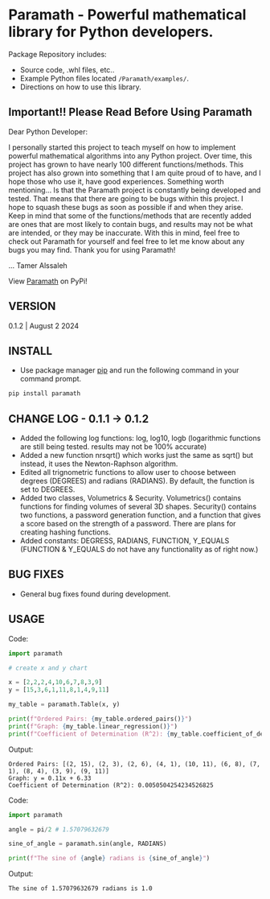 # Paramath - Powerful mathematical library for Python developers.
Package Repository includes:
- Source code, .whl files, etc..
- Example Python files located ```/Paramath/examples/```.
- Directions on how to use this library.

## Important!! Please Read Before Using Paramath

Dear Python Developer:

I personally started this project to teach myself on how to implement powerful mathematical algorithms into any Python project. Over time, this project has grown to have nearly 100 different functions/methods. This project has also grown into something that I am quite proud of to have, and I hope those who use it, have good experiences. Something worth mentioning... Is that the Paramath project is constantly being developed and tested. That means that there are going to be bugs within this project. I hope to squash these bugs as soon as possible if and when they arise. Keep in mind that some of the functions/methods that are recently added are ones that are most likely to contain bugs, and results may not be what are intended, or they may be inaccurate. With this in mind, feel free to check out Paramath for yourself and feel free to let me know about any bugs you may find. Thank you for using Paramath!

... Tamer Alssaleh

View [Paramath](https://pypi.org/project/paramath/) on PyPi!

## VERSION
0.1.2 | August 2 2024
## INSTALL
- Use package manager [pip](https://pip.pypa.io/en/stable/) and run the following command in your command prompt.
```bash
pip install paramath
```
## CHANGE LOG - 0.1.1 -> 0.1.2
- Added the following log functions: log, log10, logb (logarithmic functions are still being tested. results may not be 100% accurate)
- Added a new function nrsqrt() which works just the same as sqrt() but instead, it uses the Newton-Raphson algorithm.
- Edited all trignometric functions to allow user to choose between degrees (DEGREES) and radians (RADIANS). By default, the function is set to DEGREES.
- Added two classes, Volumetrics & Security. Volumetrics() contains functions for finding volumes of several 3D shapes. Security() contains two functions, a password generation function, and a function that gives a score based on the strength of a password. There are plans for creating hashing functions.
- Added constants: DEGRESS, RADIANS, FUNCTION, Y_EQUALS (FUNCTION & Y_EQUALS do not have any functionality as of right now.)
## BUG FIXES
- General bug fixes found during development.
## USAGE
Code:
```python
import paramath

# create x and y chart

x = [2,2,2,4,10,6,7,8,3,9]
y = [15,3,6,1,11,8,1,4,9,11]

my_table = paramath.Table(x, y)

print(f"Ordered Pairs: {my_table.ordered_pairs()}")
print(f"Graph: {my_table.linear_regression()}")
print(f"Coefficient of Determination (R^2): {my_table.coefficient_of_determination()}")
```
Output:
```
Ordered Pairs: [(2, 15), (2, 3), (2, 6), (4, 1), (10, 11), (6, 8), (7, 1), (8, 4), (3, 9), (9, 11)]
Graph: y = 0.11x + 6.33
Coefficient of Determination (R^2): 0.0050504254234526825
```
Code:
```python
import paramath

angle = pi/2 # 1.57079632679

sine_of_angle = paramath.sin(angle, RADIANS)

print(f"The sine of {angle} radians is {sine_of_angle}")
```
Output: 
```
The sine of 1.57079632679 radians is 1.0
```